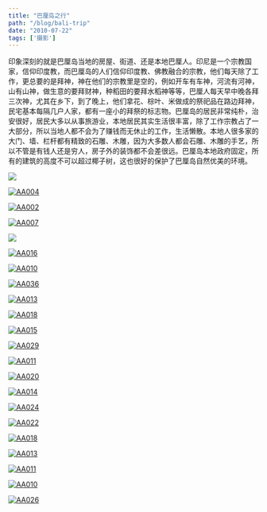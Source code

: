 ```yaml
---
title: "巴厘岛之行"
path: "/blog/bali-trip"
date: "2010-07-22"
tags: ['摄影']
---
```



印象深刻的就是巴厘岛当地的房屋、街道、还是本地巴厘人。印尼是一个宗教国家，信仰印度教，而巴厘岛的人们信仰印度教、佛教融合的宗教，他们每天除了工作，更总要的是拜神，神在他们的宗教里是空的，例如开车有车神，河流有河神，山有山神，做生意的要拜财神，种稻田的要拜水稻神等等，巴厘人每天早中晚各拜三次神，尤其在乡下，到了晚上，他们拿花、棕叶、米做成的祭祀品在路边拜神，民宅基本每隔几户人家，都有一座小的拜祭的标志物。巴厘岛的居民非常纯朴，治安很好，居民大多以从事旅游业，本地居民其实生活很丰富，除了工作宗教占了一大部分，所以当地人都不会为了赚钱而无休止的工作，生活懒散。本地人很多家的大门、墙、栏杆都有精致的石雕、木雕，因为大多数人都会石雕、木雕的手艺，所以不管是有钱人还是穷人，房子外的装饰都不会差很远。巴厘岛本地政府固定，所有的建筑的高度不可以超过椰子树，这也很好的保护了巴厘岛自然优美的环境。

<a href="https://www.flickr.com/photos/123961174@N07/14230477015/" title="Flickr 上 boogiefer 的 AA006"><img src="https://farm3.staticflickr.com/2898/14230477015_9a3c28122d_c.jpg" ></a>

<a href="https://www.flickr.com/photos/123961174@N07/14228187162/" title="Flickr 上 boogiefer 的 AA004"><img src="https://farm6.staticflickr.com/5596/14228187162_e7dba301b4_c.jpg" alt="AA004"></a>

<a href="https://www.flickr.com/photos/123961174@N07/14207289006/" title="Flickr 上 boogiefer 的 AA002"><img src="https://farm6.staticflickr.com/5560/14207289006_17591077ba_c.jpg" alt="AA002"></a>

<a href="https://www.flickr.com/photos/123961174@N07/14043901947/" title="Flickr 上 boogiefer 的 AA007"><img src="https://farm3.staticflickr.com/2901/14043901947_e4608f7943_c.jpg" alt="AA007"></a>

<a href="https://www.flickr.com/photos/123961174@N07/14227163891/" title="Flickr 上 boogiefer 的 AA012"><img src="https://farm3.staticflickr.com/2933/14227163891_fe046819cf_c.jpg"></a>

<a href="https://www.flickr.com/photos/123961174@N07/14227150711/" title="Flickr 上 boogiefer 的 AA016"><img src="https://farm6.staticflickr.com/5520/14227150711_24c198d36e_c.jpg" alt="AA016"></a>

<a href="https://www.flickr.com/photos/123961174@N07/14207348136/" title="Flickr 上 boogiefer 的 AA010"><img src="https://farm3.staticflickr.com/2900/14207348136_4ab6d1ff9c_c.jpg" alt="AA010"></a>

<a href="https://www.flickr.com/photos/123961174@N07/14207332116/" title="Flickr 上 boogiefer 的 AA036"><img src="https://farm3.staticflickr.com/2928/14207332116_2807bbf130_c.jpg" alt="AA036"></a>

<a href="https://www.flickr.com/photos/123961174@N07/14207317226/" title="Flickr 上 boogiefer 的 AA013"><img src="https://farm3.staticflickr.com/2915/14207317226_5626d53975_c.jpg" alt="AA013"></a>

<a href="https://www.flickr.com/photos/123961174@N07/14207304876/" title="Flickr 上 boogiefer 的 AA018"><img src="https://farm3.staticflickr.com/2927/14207304876_6be4396648_c.jpg" alt="AA018"></a>

<a href="https://www.flickr.com/photos/123961174@N07/14043877377/" title="Flickr 上 boogiefer 的 AA015"><img src="https://farm6.staticflickr.com/5312/14043877377_d73b2a8aa6_c.jpg" alt="AA015"></a>

<a href="https://www.flickr.com/photos/123961174@N07/14043819560/" title="Flickr 上 boogiefer 的 AA029"><img src="https://farm3.staticflickr.com/2921/14043819560_5d9d395102_c.jpg" alt="AA029"></a>

<a href="https://www.flickr.com/photos/123961174@N07/14043814239/" title="Flickr 上 boogiefer 的 AA011"><img src="https://farm3.staticflickr.com/2895/14043814239_49b9dd3d18_c.jpg" alt="AA011"></a>

<a href="https://www.flickr.com/photos/123961174@N07/14043785758/" title="Flickr 上 boogiefer 的 AA020"><img src="https://farm3.staticflickr.com/2909/14043785758_c1021c16bb_c.jpg" alt="AA020"></a>

<a href="https://www.flickr.com/photos/123961174@N07/14269293072/" title="Flickr 上 boogiefer 的 AA014"><img src="https://farm4.staticflickr.com/3821/14269293072_0512e71fde_c.jpg" alt="AA014"></a>

<a href="https://www.flickr.com/photos/123961174@N07/14084814207/" title="Flickr 上 boogiefer 的 AA024"><img src="https://farm4.staticflickr.com/3704/14084814207_02231ab9f6_c.jpg" alt="AA024"></a>

<a href="https://www.flickr.com/photos/123961174@N07/14248262286/" title="Flickr 上 boogiefer 的 AA022"><img src="https://farm3.staticflickr.com/2902/14248262286_0521f47e68_c.jpg" alt="AA022"></a>

<a href="https://www.flickr.com/photos/123961174@N07/14268066281/" title="Flickr 上 boogiefer 的 AA018"><img src="https://farm4.staticflickr.com/3820/14268066281_19d3a94b4f_c.jpg" alt="AA018"></a>

<a href="https://www.flickr.com/photos/123961174@N07/14248269016/" title="Flickr 上 boogiefer 的 AA013"><img src="https://farm4.staticflickr.com/3665/14248269016_3009b3aa2b_c.jpg" alt="AA013"></a>

<a href="https://www.flickr.com/photos/123961174@N07/14248270256/" title="Flickr 上 boogiefer 的 AA011"><img src="https://farm3.staticflickr.com/2922/14248270256_f9c0561e12_c.jpg" alt="AA011"></a>

<a href="https://www.flickr.com/photos/123961174@N07/14270962984/" title="Flickr 上 boogiefer 的 AA010"><img src="https://farm6.staticflickr.com/5036/14270962984_7850d63ef5_c.jpg" alt="AA010"></a>

<a href="https://www.flickr.com/photos/123961174@N07/14269311222/" title="Flickr 上 boogiefer 的 AA026"><img src="https://farm6.staticflickr.com/5577/14269311222_5735559233_c.jpg" alt="AA026"></a>